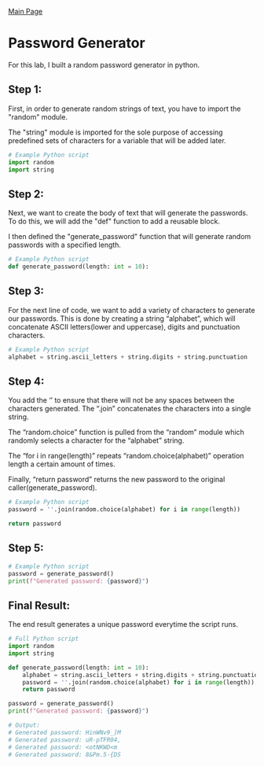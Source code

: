 [Main Page](https://github.com/davidj778/davidj778)

# Password Generator

For this lab, I built a random password generator in python. 

## Step 1:
First, in order to generate random strings of text, you have to import the "random" module. 

The "string" module is imported for the sole purpose of accessing predefined sets of characters for a variable that will be added later.
```python
# Example Python script
import random
import string
```

## Step 2:
Next, we want to create the body of text that will generate the passwords. To do this, we will add the "def" function to add a reusable block. 

I then defined the "generate_password" function that will generate random passwords with a specified length.
```python
# Example Python script
def generate_password(length: int = 10):
```

## Step 3:
For the next line of code, we want to add a variety of characters to generate our passwords. This is done by creating a string “alphabet”, which will concatenate ASCII letters(lower and uppercase), digits and punctuation characters.
```python
# Example Python script
alphabet = string.ascii_letters + string.digits + string.punctuation
```

## Step 4:
You add the ‘’ to ensure that there will not be any spaces between the characters generated. The “.join” concatenates the characters into a single string.

The “random.choice” function is pulled from the “random” module which randomly selects a character for the “alphabet” string.

The “for i in range(length)” repeats “random.choice(alphabet)” operation length a certain amount of times.

Finally, “return password” returns the new password to the original caller(generate_password).
```python
# Example Python script
password = ''.join(random.choice(alphabet) for i in range(length))

return password
```

## Step 5:
```python
# Example Python script
password = generate_password()
print(f"Generated password: {password}")
```

## Final Result:
The end result generates a unique password everytime the script runs.
```python
# Full Python script
import random
import string

def generate_password(length: int = 10):
    alphabet = string.ascii_letters + string.digits + string.punctuation
    password = ''.join(random.choice(alphabet) for i in range(length))
    return password

password = generate_password()
print(f"Generated password: {password}")

# Output:
# Generated password: HinWNv9_]M
# Generated password: uR-pTFR04,
# Generated password: <otNKWD<m
# Generated password: 8&Pm.5-{DS
```


